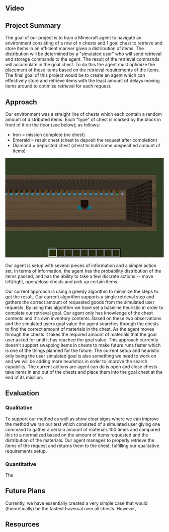 
## Video


## Project Summary
The goal of our project is to train a Minecraft agent to navigate an environment consisting of a row of n chests and 
1 goal chest to retrieve and store items in an efficient manner given a distribution of items. The distribution will 
be determined by a "simulated user" who will send retrieval and storage commands to the agent. The result of the 
retrieval commands will accumulate in the goal chest.  To do this the agent must optimize the placement of these 
items based on the retrieval requirements of the items. The final goal of this project would be to create an agent 
which can effectively store and retrieve items with the least amount of delays moving items around to optimize 
retrieval for each request.


## Approach
Our environment was a straight line of chests which each contain a random amount of distributed items. Each "type" of 
chest is marked by the block in front of it on the floor (see below); 
as follows: 
- Iron = mission complete (no chest)
- Emerald = result chest (chest to deposit the request after completion)
- Diamond = deposited chest (chest to hold some unspecified amount of items)


<img src="static/setup.png" style="width:1000px;"/>

Our agent is setup with several pieces of information and a simple action set. In terms of information, the agent has 
the probability distribution of the items passed, and has the ability to take a few discrete actions -- move left/right,
open/close chests and pick up certain items. 
 
Our current approach is using a greedy algorithm to minimize the steps to get the result. Our current algorithm 
supports a single retrieval step and gathers the correct amount of requested goods from the simulated user requests. 
By using this algorithm we have set a baseline heuristic in order to complete our retrieval goal. Our agent only has
knowledge of the chest contents and it's own inventory contents. Based on these two observations and the simulated 
users goal value the agent searches through the chests to find the correct amount of materials in the chest. As the
agent moves through the chests it takes the required amount of materials that the goal user asked for until it has 
reached the goal value. This approach currently doesn't support swapping items in chests to make future runs faster 
which is one of the things planned for the future. The current setup and heuristic only being the user simulated goal 
is also something we need to work on and we will be adding more heuristics in order to improve the search capability. 
The current actions are agent can do is open and close chests take items in and out of the chests and place them into 
the goal chest at the end of its mission. 

## Evaluation

### Qualitative
To support our method as well as show clear signs where we can improve the method we ran our test which consisted of a 
simulated user giving one command to gather a certain amount of materials 100 times and compared this to a normalized 
based on the amount of items requested and the distribution of the materials. Our agent manages to properly retrieve 
the items of the request and returns them to the chest, fulfilling our qualitative requirements setup.

### Quantitative
The 

## Future Plans
Currently, we have essentially created a very simple case that would (theoretically) be the fastest traversal over all 
chests. However,
## Resources
